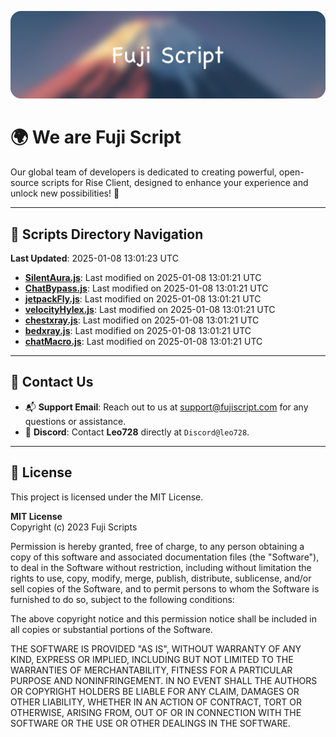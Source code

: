 ![Banner](.github/b.webp)

# 🌍 **We are Fuji Script**

Our global team of developers is dedicated to creating powerful, open-source scripts for Rise Client, designed to enhance your experience and unlock new possibilities! 🌟

---
<!-- SCRIPTS_NAVIGATION_START -->
## 📂 **Scripts Directory Navigation**

**Last Updated**: 2025-01-08 13:01:23 UTC

- **[SilentAura.js](scripts/SilentAura.js)**: Last modified on 2025-01-08 13:01:21 UTC
- **[ChatBypass.js](scripts/ChatBypass.js)**: Last modified on 2025-01-08 13:01:21 UTC
- **[jetpackFly.js](scripts/jetpackFly.js)**: Last modified on 2025-01-08 13:01:21 UTC
- **[velocityHylex.js](scripts/velocityHylex.js)**: Last modified on 2025-01-08 13:01:21 UTC
- **[chestxray.js](scripts/chestxray.js)**: Last modified on 2025-01-08 13:01:21 UTC
- **[bedxray.js](scripts/bedxray.js)**: Last modified on 2025-01-08 13:01:21 UTC
- **[chatMacro.js](scripts/chatMacro.js)**: Last modified on 2025-01-08 13:01:21 UTC

<!-- SCRIPTS_NAVIGATION_END -->

---

## 💬 **Contact Us**  
- 📬 **Support Email**: Reach out to us at [support@fujiscript.com](mailto:support@fujiscript.com) for any questions or assistance.  
- 💬 **Discord**: Contact **Leo728** directly at `Discord@leo728`.

---

## 📜 **License**

This project is licensed under the MIT License.  

**MIT License**  
Copyright (c) 2023 Fuji Scripts  

Permission is hereby granted, free of charge, to any person obtaining a copy of this software and associated documentation files (the "Software"), to deal in the Software without restriction, including without limitation the rights to use, copy, modify, merge, publish, distribute, sublicense, and/or sell copies of the Software, and to permit persons to whom the Software is furnished to do so, subject to the following conditions:  

The above copyright notice and this permission notice shall be included in all copies or substantial portions of the Software.  

THE SOFTWARE IS PROVIDED "AS IS", WITHOUT WARRANTY OF ANY KIND, EXPRESS OR IMPLIED, INCLUDING BUT NOT LIMITED TO THE WARRANTIES OF MERCHANTABILITY, FITNESS FOR A PARTICULAR PURPOSE AND NONINFRINGEMENT. IN NO EVENT SHALL THE AUTHORS OR COPYRIGHT HOLDERS BE LIABLE FOR ANY CLAIM, DAMAGES OR OTHER LIABILITY, WHETHER IN AN ACTION OF CONTRACT, TORT OR OTHERWISE, ARISING FROM, OUT OF OR IN CONNECTION WITH THE SOFTWARE OR THE USE OR OTHER DEALINGS IN THE SOFTWARE.  
